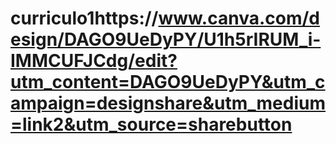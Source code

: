 # curriculo1https://www.canva.com/design/DAGO9UeDyPY/U1h5rIRUM_i-IMMCUFJCdg/edit?utm_content=DAGO9UeDyPY&utm_campaign=designshare&utm_medium=link2&utm_source=sharebutton
